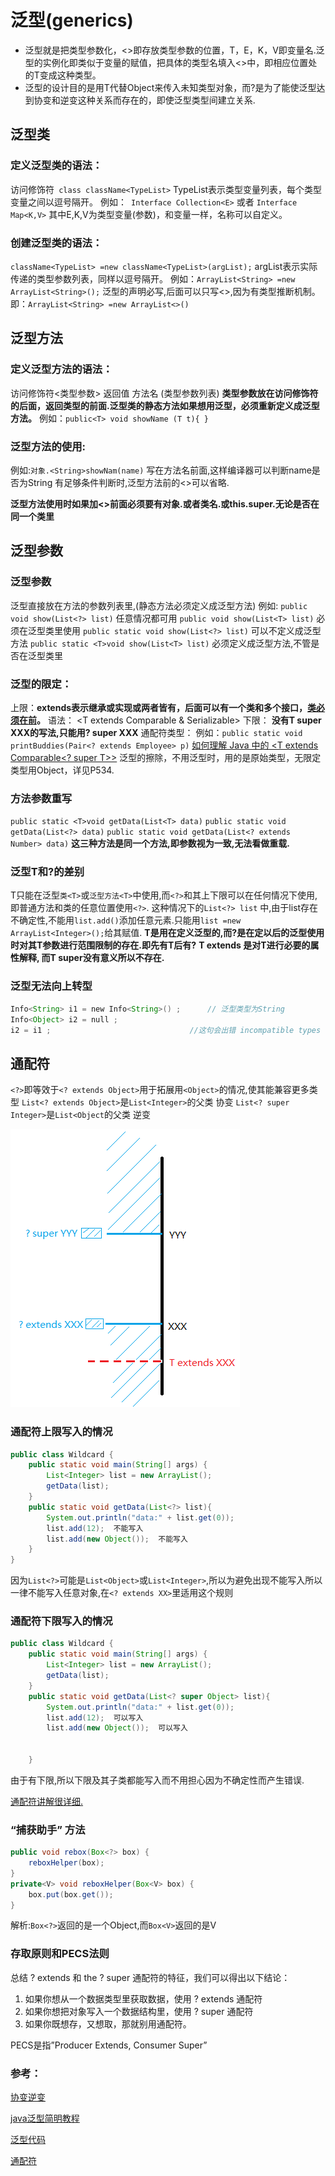 # 泛型(generics)

- 泛型就是把类型参数化，<>即存放类型参数的位置，T，E，K，V即变量名.泛型的实例化即类似于变量的赋值，把具体的类型名填入<>中，即相应位置处的T变成这种类型。
- 泛型的设计目的是用T代替Object来传入未知类型对象，而?是为了能使泛型达到协变和逆变这种关系而存在的，即使泛型类型间建立关系.



## 泛型类

### 定义泛型类的语法：

访问修饰符` class className<TypeList>`
TypeList表示类型变量列表，每个类型变量之间以逗号隔开。
例如：` Interface Collection<E>`     或者   `Interface Map<K,V>`     其中E,K,V为类型变量(参数)，和变量一样，名称可以自定义。



### 创建泛型类的语法：

`className<TypeList> =new className<TypeList>(argList);`
argList表示实际传递的类型参数列表，同样以逗号隔开。
例如：`ArrayList<String> =new ArrayList<String>();`
泛型的声明必写,后面可以只写<>,因为有类型推断机制。
即：`ArrayList<String> =new ArrayList<>()`



## 泛型方法

### 定义泛型方法的语法：

访问修饰符<类型参数> 返回值 方法名 (类型参数列表)
**类型参数放在访问修饰符的后面，返回类型的前面.泛型类的静态方法如果想用泛型，必须重新定义成泛型方法。**
例如：`public<T> void showName (T t){ }`



### 泛型方法的使用:

例如:`对象.<String>showNam(name)`  写在方法名前面,这样编译器可以判断name是否为String
有足够条件判断时,泛型方法前的<>可以省略.

**泛型方法使用时如果加<>前面必须要有对象.或者类名.或this.super.无论是否在同一个类里**



## 泛型参数

### 泛型参数

泛型直接放在方法的参数列表里,(静态方法必须定义成泛型方法)
例如:
`public void show(List<?> list)`  任意情况都可用 
`public void show(List<T> list)`  必须在泛型类里使用
`public static void show(List<?> list)`  可以不定义成泛型方法
`public static <T>void show(List<T> list)`  必须定义成泛型方法,不管是否在泛型类里



### 泛型的限定：

上限：**extends表示继承或实现或两者皆有，后面可以有一个类和多个接口，<u>类必须在前</u>。**
语法：<T extends BoundingType>     <T extends Comparable & Serializable>
下限：
**没有T super XXX的写法,只能用? super XXX**
通配符类型：
例如：`public static void printBuddies(Pair<? extends Employee> p)`
[如何理解 Java 中的 <T extends Comparable<? super T>>](http://www.cnblogs.com/xiaomiganfan/p/5390252.html)
泛型的擦除，不用泛型时，用的是原始类型，无限定类型用Object，详见P534.



### 方法参数重写

`public static <T>void getData(List<T> data)`
`public static void getData(List<?> data)`
`public static void getData(List<? extends Number> data)`
**这三种方法是同一个方法,即参数视为一致,无法看做重载.**



### 泛型T和?的差别

T只能在泛型`类<T>`或`泛型方法<T>`中使用,而`<?>`和其上下限可以在任何情况下使用,即普通方法和类的任意位置使用`<?>`.
这种情况下的`List<?> list` 中,由于list存在不确定性,不能用`list.add()`添加任意元素.只能用`list =new ArrayList<Integer>();`给其赋值.
**T是用在定义泛型的,而?是在定以后的泛型使用时对其T参数进行范围限制的存在.即先有T后有?**
**T extends 是对T进行必要的属性解释, 而T super没有意义所以不存在.**



### 泛型无法向上转型

```java
Info<String> i1 = new Info<String>() ;      // 泛型类型为String  
Info<Object> i2 = null ;  
i2 = i1 ;                               //这句会出错 incompatible types  
```



## 通配符

`<?>`即等效于`<? extends Object>`用于拓展用`<Object>`的情况,使其能兼容更多类型
`List<? extends Object>`是`List<Integer>`的父类  协变
`List<? super Integer>`是`List<Object`的父类  逆变

![generics](images/generics/generics.png)

### 通配符上限写入的情况 

```java
public class Wildcard {
	public static void main(String[] args) {
		List<Integer> list = new ArrayList();
		getData(list);
	}
	public static void getData(List<?> list){
		System.out.println("data:" + list.get(0));
		list.add(12);  不能写入
		list.add(new Object());  不能写入
	}
}
```

因为`List<?>`可能是`List<Object>`或`List<Integer>`,所以为避免出现不能写入所以一律不能写入任意对象,在`<? extends XX>`里适用这个规则



### 通配符下限写入的情况
```java
public class Wildcard {
	public static void main(String[] args) {
		List<Integer> list = new ArrayList();
		getData(list);
	}
	public static void getData(List<? super Object> list){
		System.out.println("data:" + list.get(0));
		list.add(12);  可以写入
		list.add(new Object());  可以写入
		

	}
```
由于有下限,所以下限及其子类都能写入而不用担心因为不确定性而产生错误.

[通配符讲解很详细.](http://blog.csdn.net/baple/article/details/25056169#t1)



### “捕获助手” 方法
```java
public void rebox(Box<?> box) {
    reboxHelper(box);
}
private<V> void reboxHelper(Box<V> box) {
    box.put(box.get());
}
```
解析:`Box<?>`返回的是一个Object,而`Box<V>`返回的是V



### 存取原则和PECS法则

总结 ? extends 和 the ? super 通配符的特征，我们可以得出以下结论：

1. 如果你想从一个数据类型里获取数据，使用 ? extends 通配符
2. 如果你想把对象写入一个数据结构里，使用 ? super 通配符
3. 如果你既想存，又想取，那就别用通配符。

PECS是指”Producer Extends, Consumer Super”



### 参考：

[协变逆变](http://www.cnblogs.com/en-heng/p/5041124.html)

[java泛型简明教程](http://kb.cnblogs.com/page/104265/)

[泛型代码](http://iteye.blog.163.com/blog/static/18630809620131472312201/)

[通配符](http://blog.sina.com.cn/s/blog_65554d980100ijft.html)